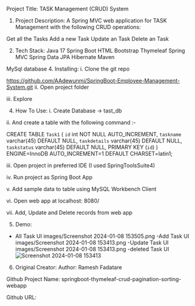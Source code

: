 Project Title:
TASK Management (CRUD) System

1. Project Description:
A Spring MVC web application for TASK Management with the following CRUD operations:

Get all the Tasks
Add a new Task
Update an Task
Delete an Task


2. Tech Stack:
Java 17
Spring Boot
HTML
Bootstrap
Thymeleaf
Spring MVC
Spring Data JPA
Hibernate
Maven

MySql database
4. Installing:
i. Clone the git repo

https://github.com/AAdewunmi/SpringBoot-Employee-Management-System.git
ii. Open project folder

iii. Explore

4. How To Use:
i. Create Database -> tast_db

ii. And create a table with the following command :-

CREATE TABLE `Task1` (
  `id` int NOT NULL AUTO_INCREMENT,
  `taskname` varchar(45) DEFAULT NULL,
  `taskdetails` varchar(45) DEFAULT NULL,
  `taskstatus` varchar(45) DEFAULT NULL,
  PRIMARY KEY (`id`)
) ENGINE=InnoDB AUTO_INCREMENT=1 DEFAULT CHARSET=latin1;


iii. Open project in preferred IDE (I used SpringToolsSuite4)

iv.  Run project as Spring Boot App

v. Add sample data to table using MySQL Workbench Client

vi. Open web app at localhost: 8080/

vii. Add, Update and Delete records from web app

5. Demo:
- All Task UI
images/Screenshot 2024-01-08 153505.png
-Add Task UI
images/Screenshot 2024-01-08 153413.png
-Update Task UI
images/Screenshot 2024-01-08 153413.png
-deleted Task UI
![Screenshot 2024-01-08 153413](https://github.com/Chetan090302/Springboot-API/assets/134623805/9a04a6cd-f5ca-47db-8d36-433cc6ac2068)



6. Original Creator:
Author: Ramesh Fadatare

Github Project Name: springboot-thymeleaf-crud-pagination-sorting-webapp

Github URL: 
